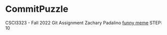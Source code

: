 # CommitPuzzle
CSCI3323 - Fall 2022
Git Assignment
Zachary Padalino
[funny meme](https://www.youtube.com/watch?v=iik25wqIuFo)
STEP: 10
